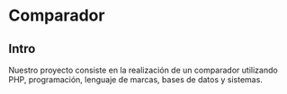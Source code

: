 # Comparador

## Intro
Nuestro proyecto consiste en la realización de un comparador utilizando PHP, programación, lenguaje de marcas, bases de datos y sistemas.
